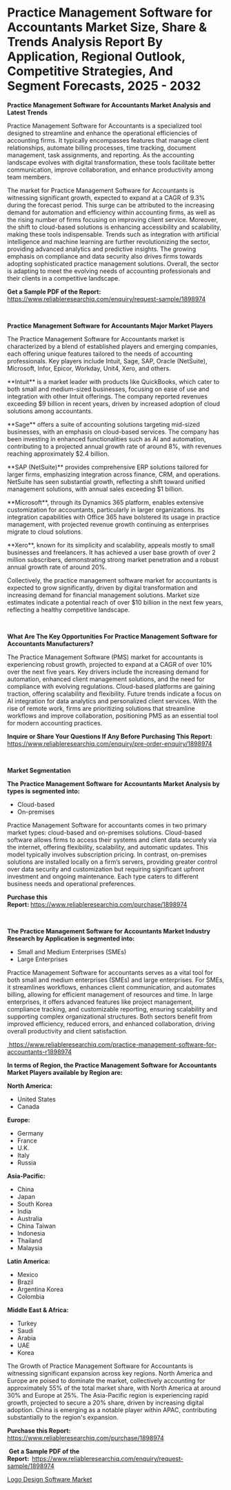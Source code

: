 <p><h1>Practice Management Software for Accountants Market Size, Share & Trends Analysis Report By Application, Regional Outlook, Competitive Strategies, And Segment Forecasts, 2025 - 2032</h1></p><p><strong>Practice Management Software for Accountants Market Analysis and Latest Trends</strong></p>
<p><p>Practice Management Software for Accountants is a specialized tool designed to streamline and enhance the operational efficiencies of accounting firms. It typically encompasses features that manage client relationships, automate billing processes, time tracking, document management, task assignments, and reporting. As the accounting landscape evolves with digital transformation, these tools facilitate better communication, improve collaboration, and enhance productivity among team members.</p><p>The market for Practice Management Software for Accountants is witnessing significant growth, expected to expand at a CAGR of 9.3% during the forecast period. This surge can be attributed to the increasing demand for automation and efficiency within accounting firms, as well as the rising number of firms focusing on improving client service. Moreover, the shift to cloud-based solutions is enhancing accessibility and scalability, making these tools indispensable. Trends such as integration with artificial intelligence and machine learning are further revolutionizing the sector, providing advanced analytics and predictive insights. The growing emphasis on compliance and data security also drives firms towards adopting sophisticated practice management solutions. Overall, the sector is adapting to meet the evolving needs of accounting professionals and their clients in a competitive landscape.</p></p>
<p><strong>Get a Sample PDF of the Report:&nbsp;</strong> <a href="https://www.reliableresearchiq.com/enquiry/request-sample/1898974?utm_campaign=2290&utm_medium=2&utm_source=Github&utm_content=ia&utm_term=09032025&utm_id=practice-management-software-for-accountants">https://www.reliableresearchiq.com/enquiry/request-sample/1898974</a></p>
<p>&nbsp;</p>
<p><strong>Practice Management Software for Accountants Major Market Players</strong></p>
<p><p>The Practice Management Software for Accountants market is characterized by a blend of established players and emerging companies, each offering unique features tailored to the needs of accounting professionals. Key players include Intuit, Sage, SAP, Oracle (NetSuite), Microsoft, Infor, Epicor, Workday, Unit4, Xero, and others.</p><p>**Intuit** is a market leader with products like QuickBooks, which cater to both small and medium-sized businesses, focusing on ease of use and integration with other Intuit offerings. The company reported revenues exceeding $9 billion in recent years, driven by increased adoption of cloud solutions among accountants.</p><p>**Sage** offers a suite of accounting solutions targeting mid-sized businesses, with an emphasis on cloud-based services. The company has been investing in enhanced functionalities such as AI and automation, contributing to a projected annual growth rate of around 8%, with revenues reaching approximately $2.4 billion.</p><p>**SAP (NetSuite)** provides comprehensive ERP solutions tailored for larger firms, emphasizing integration across finance, CRM, and operations. NetSuite has seen substantial growth, reflecting a shift toward unified management solutions, with annual sales exceeding $1 billion.</p><p>**Microsoft**, through its Dynamics 365 platform, enables extensive customization for accountants, particularly in larger organizations. Its integration capabilities with Office 365 have bolstered its usage in practice management, with projected revenue growth continuing as enterprises migrate to cloud solutions.</p><p>**Xero**, known for its simplicity and scalability, appeals mostly to small businesses and freelancers. It has achieved a user base growth of over 2 million subscribers, demonstrating strong market penetration and a robust annual growth rate of around 20%.</p><p>Collectively, the practice management software market for accountants is expected to grow significantly, driven by digital transformation and increasing demand for financial management solutions. Market size estimates indicate a potential reach of over $10 billion in the next few years, reflecting a healthy competitive landscape.</p></p>
<p>&nbsp;</p>
<p><strong>What Are The Key Opportunities For Practice Management Software for Accountants Manufacturers?</strong></p>
<p><p>The Practice Management Software (PMS) market for accountants is experiencing robust growth, projected to expand at a CAGR of over 10% over the next five years. Key drivers include the increasing demand for automation, enhanced client management solutions, and the need for compliance with evolving regulations. Cloud-based platforms are gaining traction, offering scalability and flexibility. Future trends indicate a focus on AI integration for data analytics and personalized client services. With the rise of remote work, firms are prioritizing solutions that streamline workflows and improve collaboration, positioning PMS as an essential tool for modern accounting practices.</p></p>
<p><strong>Inquire or Share Your Questions If Any Before Purchasing This Report:</strong> <a href="https://www.reliableresearchiq.com/enquiry/pre-order-enquiry/1898974?utm_campaign=2290&utm_medium=2&utm_source=Github&utm_content=ia&utm_term=09032025&utm_id=practice-management-software-for-accountants">https://www.reliableresearchiq.com/enquiry/pre-order-enquiry/1898974</a></p>
<p>&nbsp;</p>
<p><strong>Market Segmentation</strong></p>
<p><strong>The Practice Management Software for Accountants Market Analysis by types is segmented into:</strong></p>
<p><ul><li>Cloud-based</li><li>On-premises</li></ul></p>
<p><p>Practice Management Software for accountants comes in two primary market types: cloud-based and on-premises solutions. Cloud-based software allows firms to access their systems and client data securely via the internet, offering flexibility, scalability, and automatic updates. This model typically involves subscription pricing. In contrast, on-premises solutions are installed locally on a firm’s servers, providing greater control over data security and customization but requiring significant upfront investment and ongoing maintenance. Each type caters to different business needs and operational preferences.</p></p>
<p><strong>Purchase this Report:&nbsp;</strong><a href="https://www.reliableresearchiq.com/purchase/1898974?utm_campaign=2290&utm_medium=2&utm_source=Github&utm_content=ia&utm_term=09032025&utm_id=practice-management-software-for-accountants">https://www.reliableresearchiq.com/purchase/1898974</a></p>
<p>&nbsp;</p>
<p><strong>The Practice Management Software for Accountants Market Industry Research by Application is segmented into:</strong></p>
<p><ul><li>Small and Medium Enterprises (SMEs)</li><li>Large Enterprises</li></ul></p>
<p><p>Practice Management Software for accountants serves as a vital tool for both small and medium enterprises (SMEs) and large enterprises. For SMEs, it streamlines workflows, enhances client communication, and automates billing, allowing for efficient management of resources and time. In large enterprises, it offers advanced features like project management, compliance tracking, and customizable reporting, ensuring scalability and supporting complex organizational structures. Both sectors benefit from improved efficiency, reduced errors, and enhanced collaboration, driving overall productivity and client satisfaction.</p></p>
<p><a href="https://www.reliableresearchiq.com/practice-management-software-for-accountants-r1898974?utm_campaign=2290&utm_medium=2&utm_source=Github&utm_content=ia&utm_term=09032025&utm_id=practice-management-software-for-accountants">&nbsp;https://www.reliableresearchiq.com/practice-management-software-for-accountants-r1898974</a></p>
<p><strong>In terms of Region, the Practice Management Software for Accountants Market Players available by Region are:</strong></p>
<p>
    <p> <strong> North America: </strong>
        <ul>
            <li>United States</li>
            <li>Canada</li>
        </ul>
        </p> 
    <p> <strong> Europe: </strong>
        <ul>
            <li>Germany</li>
            <li>France</li>
            <li>U.K.</li>
            <li>Italy</li>
            <li>Russia</li>
        </ul>
        </p> 
    <p> <strong> Asia-Pacific: </strong>
        <ul>
            <li>China</li>
            <li>Japan</li>
            <li>South Korea</li>
            <li>India</li>
            <li>Australia</li>
            <li>China Taiwan</li>
            <li>Indonesia</li>
            <li>Thailand</li>
            <li>Malaysia</li>
        </ul>
        </p> 
    <p> <strong> Latin America: </strong>
        <ul>
            <li>Mexico</li>
            <li>Brazil</li>
            <li>Argentina Korea</li>
            <li>Colombia</li>
        </ul>
        </p> 
    <p> <strong> Middle East & Africa: </strong>
        <ul>
            <li>Turkey</li>
            <li>Saudi</li>
            <li>Arabia</li>
            <li>UAE</li>
            <li>Korea</li>
        </ul>
    </p>
    </p>
<p><p>The Growth of Practice Management Software for Accountants is witnessing significant expansion across key regions. North America and Europe are poised to dominate the market, collectively accounting for approximately 55% of the total market share, with North America at around 30% and Europe at 25%. The Asia-Pacific region is experiencing rapid growth, projected to secure a 20% share, driven by increasing digital adoption. China is emerging as a notable player within APAC, contributing substantially to the region's expansion.</p></p>
<p><strong>Purchase this Report: </strong><a href="https://www.reliableresearchiq.com/purchase/1898974?utm_campaign=2290&utm_medium=2&utm_source=Github&utm_content=ia&utm_term=09032025&utm_id=practice-management-software-for-accountants">https://www.reliableresearchiq.com/purchase/1898974</a></p>
<p>&nbsp;<strong>Get a Sample PDF of the Report:&nbsp;&nbsp;</strong><a href="https://www.reliableresearchiq.com/enquiry/request-sample/1898974?utm_campaign=2290&utm_medium=2&utm_source=Github&utm_content=ia&utm_term=09032025&utm_id=practice-management-software-for-accountants">https://www.reliableresearchiq.com/enquiry/request-sample/1898974</a></p>
<p><strong></strong></p>
<p><p><a href="https://github.com/klindsey95/Market-Research-Report-List-1/blob/main/logo-design-software-market.md?utm_campaign=2290&utm_medium=2&utm_source=Github&utm_content=ia&utm_term=09032025&utm_id=practice-management-software-for-accountants">Logo Design Software Market</a></p></p>